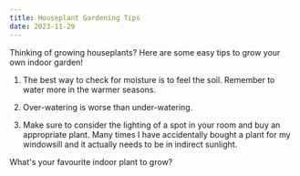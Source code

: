 ```yaml
---
title: Houseplant Gardening Tips
date: 2023-11-29
---
```


Thinking of growing houseplants? Here are some easy tips to grow your own indoor garden!

1. The best way to check for moisture is to feel the soil. Remember to water more in the warmer seasons.

2. Over-watering is worse than under-watering.

3. Make sure to consider the lighting of a spot in your room and buy an appropriate plant. Many times I have accidentally bought a plant for my windowsill and it actually needs to be in indirect sunlight.

What's your favourite indoor plant to grow?
